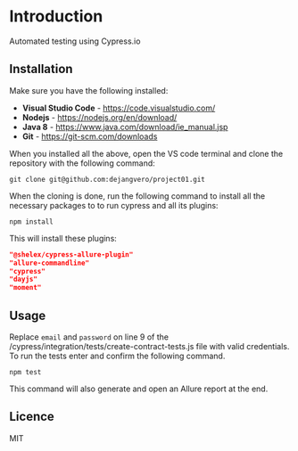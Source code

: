 # Introduction

Automated testing using Cypress.io

## Installation

Make sure you have the following installed:
- **Visual Studio Code** - https://code.visualstudio.com/
- **Nodejs** - https://nodejs.org/en/download/
- **Java 8** - https://www.java.com/download/ie_manual.jsp
- **Git** - https://git-scm.com/downloads

When you installed all the above, open the VS code terminal and clone the repository with the following command:
```git
git clone git@github.com:dejangvero/project01.git
```
When the cloning is done, run the following command to install all the necessary packages to to run cypress and all its plugins:
```node
npm install
```
This will install these plugins:
```json
"@shelex/cypress-allure-plugin"
"allure-commandline"
"cypress"
"dayjs"
"moment"
```
## Usage
Replace ```email``` and ```password``` on line 9 of the /cypress/integration/tests/create-contract-tests.js file with valid credentials.
To run the tests enter and confirm the following command.
```node
npm test
```
This command will also generate and open an Allure report at the end.

## Licence
MIT
